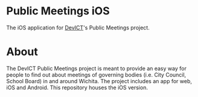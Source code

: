 # Public Meetings iOS

The iOS application for [DevICT](https://devict.org)'s Public Meetings project.

# About

The DevICT Public Meetings project is meant to provide an easy way for people to find out about meetings of governing bodies (i.e. City Council, School Board) in and around Wichita. The project includes an app for web, iOS and Android. This repository houses the iOS version.
